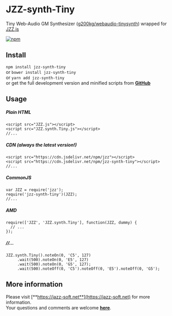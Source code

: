 # JZZ-synth-Tiny
Tiny Web-Audio GM Synthesizer 
([g200kg/webaudio-tinysynth](https://github.com/g200kg/webaudio-tinysynth))
wrapped for [JZZ.js](https://github.com/jazz-soft/JZZ)

[![npm](https://img.shields.io/npm/v/jzz-synth-tiny.svg)](https://www.npmjs.com/package/jzz-synth-tiny)

## Install

`npm install jzz-synth-tiny`  
or `bower install jzz-synth-tiny`  
or `yarn add jzz-synth-tiny`  
or get the full development version and minified scripts from [**GitHub**](https://github.com/jazz-soft/JZZ-synth-Tiny)

## Usage

##### Plain HTML

    <script src="JZZ.js"></script>
    <script src="JZZ.synth.Tiny.js"></script>
    //...

##### CDN (always the latest version!)

    <script src="https://cdn.jsdelivr.net/npm/jzz"></script>
    <script src="https://cdn.jsdelivr.net/npm/jzz-synth-tiny"></script>
    //...

##### CommonJS

    var JZZ = require('jzz');
    require('jzz-synth-tiny')(JZZ);
    //...

##### AMD

    require(['JZZ', 'JZZ.synth.Tiny'], function(JZZ, dummy) {
      // ...
    });

##### //...

    JZZ.synth.Tiny().noteOn(0, 'C5', 127)
         .wait(500).noteOn(0, 'E5', 127)
         .wait(500).noteOn(0, 'G5', 127);
         .wait(500).noteOff(0, 'C5').noteOff(0, 'E5').noteOff(0, 'G5');

## More information

Please visit [**https://jazz-soft.net**](https://jazz-soft.net) for more information.  
Your questions and comments are welcome [**here**](https://jazz-soft.org).
